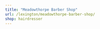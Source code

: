 ```yaml
---
title: "Meadowthorpe Barber Shop"
url: /lexington/meadowthorpe-barber-shop/
shop: hairdresser
---
```

